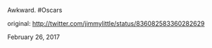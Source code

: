Awkward. #Oscars 

original: http://twitter.com/jimmylittle/status/836082583360282629 

February 26, 2017